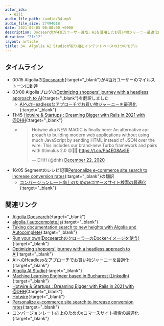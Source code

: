 ```yaml
---
actor_ids:
  - eiji
audio_file_path: /audio/34.mp3
audio_file_size: 27494018
date: 2021-02-05 00:00:00 +0900
description: Docsearchが4百万ユーザー達成、AIを活用したお買い物ジャーニー最適化に関するブログ、DHHがフランスのRailsでコミュニティで語ったHotwire、Segment PersonaとAlgoliaのOptional Filterを使った検索のパーソナライズについて話しました
duration: "21:12"
layout: article
title: 34. Algolia AI Studioが取り組むインテントベースの3つのモデル
---
```


## タイムライン

- 00:15 Algoliaの[Docsearch](https://docsearch.algolia.com/){:target="_blank"}が4百万ユーザーのマイルストーンに到達
- 03:00 Algoliaブログの[Optimizing shoppers’ journey with a headless approach to AI](https://www.algolia.com/blog/product/optimizing-shoppers-journey-with-a-headless-approach-to-ai/){:target="_blank"}を翻訳しました
  - [AIへのHeadlessなアプローチでお買い物ジャーニーを最適化](https://shinodogg.com/2021/02/03/optimizing-shoppers-journey-with-a-headless-approach-to-ai/){:target="_blank"}
- 11:45 [Hotwire & Startups : Dreaming Bigger with Rails in 2021 with @DHH](https://wizville.fr/blog/dreaming-bigger-with-rails-dhh/){:target="_blank"}
  - <blockquote class="twitter-tweet"><p lang="en" dir="ltr">Hotwire aka NEW MAGIC is finally here: An alternative approach to building modern web applications without using much JavaScript by sending HTML instead of JSON over the wire. This includes our brand-new Turbo framework and pairs with Stimulus 2.0 😍🎉🥂 <a href="https://t.co/Pa4EG8Av5E">https://t.co/Pa4EG8Av5E</a></p>&mdash; DHH (@dhh) <a href="https://twitter.com/dhh/status/1341420143239450624?ref_src=twsrc%5Etfw">December 22, 2020</a></blockquote> <script async src="https://platform.twitter.com/widgets.js" charset="utf-8"></script>
- 16:05 Segmentのレシピ記事[Personalize e-commerce site search to increase conversion rates](https://segment.com/recipes/optimize-ecommerce-site-search-to-increase-conversion-rates/){:target="_blank"}の翻訳
  - [コンバージョンレート向上のためのeコマースサイト検索の最適化](https://shinodogg.com/2021/02/01/optimize-ecommerce-site-search-to-increase-conversion-rates/){:target="_blank"}

## 関連リンク

- [Algolia Docsearch](https://docsearch.algolia.com/){:target="_blank"}
- [algolia / autocomplete.js](https://github.com/algolia/autocomplete.js){:target="_blank"}
- [Taking documentation search to new heights with Algolia and Autocomplete](https://www.algolia.com/blog/ux/taking-documentation-search-to-new-heights-with-algolia-and-autocomplete/){:target="_blank"}
- [Run your own(DocsearchのクローラーのDockerイメージを使う)](https://docsearch.algolia.com/docs/run-your-own/){:target="_blank"}
- [Optimizing shoppers’ journey with a headless approach to AI](https://www.algolia.com/blog/product/optimizing-shoppers-journey-with-a-headless-approach-to-ai/){:target="_blank"}
- [AIへのHeadlessなアプローチでお買い物ジャーニーを最適化](https://shinodogg.com/2021/02/03/optimizing-shoppers-journey-with-a-headless-approach-to-ai/){:target="_blank"}
- [Algolia AI Studio](https://www.algolia.com/products/ai-studio/){:target="_blank"}
- [Machine Learning Engineer based in Bucharest (LinkedIn)](https://www.linkedin.com/jobs/view/2391094918/){:target="_blank"}
- [Hotwire & Startups : Dreaming Bigger with Rails in 2021 with @DHH](https://wizville.fr/blog/dreaming-bigger-with-rails-dhh/){:target="_blank"}
- [Hotwire](https://hotwire.dev/){:target="_blank"}
- [Personalize e-commerce site search to increase conversion rates](https://segment.com/recipes/optimize-ecommerce-site-search-to-increase-conversion-rates/){:target="_blank"}
- [コンバージョンレート向上のためのeコマースサイト検索の最適化](https://shinodogg.com/2021/02/01/optimize-ecommerce-site-search-to-increase-conversion-rates/){:target="_blank"}